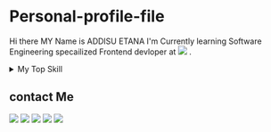 # Personal-profile-file
Hi there MY Name is ADDISU ETANA
I'm Currently learning Software Engineering specailized Frontend devloper at [<img src="https://img.shields.io/badge/ALXETHIOPIA-red">](https://www.alxafrica.com/ethiopia/?gad_source=1&gclid=CjwKCAjw3624BhBAEiwAkxgTOj2Ch0HRrV6jWJaHV5eqvAmDe3vM8e2zGxNqXERjCmaU4iUWNzYTwRoCtlcQAvD_BwE)
.
<details>
    <summary> My Top Skill </summary>
    
    | Rank |    Top skill  |
    |-----:|---------------|
    |     1|    Javascript |
    |     2|    HTML5      |     
    |     4|   Tailwindcss |
 
</details>













## contact Me

[<img src="https://img.shields.io/badge/Facebook-blue">](https://www.facebook.com/addisuzola)
[<img src="https://img.shields.io/badge/GitHub-181717.svg?&style=plastic&logo=github&logoColor=white"/>](https://github.com/Addisu-Etana)
[<img src="https://img.shields.io/badge/Twitter-1DA1F2.svg?&style=plastic&logo=twitter&logoColor=white"/>](https://x.com/addisu_etana)
  [<img src="https://img.shields.io/badge/Linkedin-0A66C2.svg?&style=plastic&logo=linkedin&logoColor=white"/>](https://www.linkedin.com/in/addisu-etana-117258252/)
[<img src="https://img.shields.io/badge/Telegram-Blue">](https://www.t.me/addisuzola)



